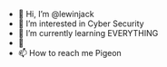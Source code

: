 - 👋 Hi, I’m @lewinjack
- 👀 I’m interested in Cyber Security
- 🌱 I’m currently learning EVERYTHING
- 💞️ 
- 📫 How to reach me Pigeon

<!---
lewinjack/lewinjack is a ✨ special ✨ repository because its `README.md` (this file) appears on your GitHub profile.
You can click the Preview link to take a look at your changes.
--->
